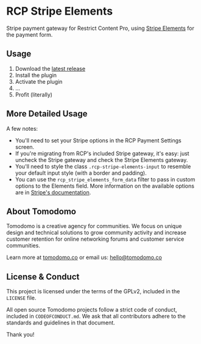 # RCP Stripe Elements

Stripe payment gateway for Restrict Content Pro, using [Stripe Elements](https://stripe.com/docs/elements) for the payment form.

## Usage

1. Download the [latest release](https://github.com/TomodomoCo/rcp-stripe-elements/releases/latest)
2. Install the plugin
3. Activate the plugin
4. ...
5. Profit (literally)

## More Detailed Usage

A few notes:

+ You'll need to set your Stripe options in the RCP Payment Settings screen.
+ If you're migrating from RCP's included Stripe gateway, it's easy: just uncheck the Stripe gateway and check the Stripe Elements gateway.
+ You'll need to style the class `.rcp-stripe-elements-input` to resemble your default input style (with a border and padding).
+ You can use the `rcp_stripe_elements_form_data` filter to pass in custom options to the Elements field. More information on the available options are in [Stripe's documentation](https://stripe.com/docs/stripe.js#element-options).

## About Tomodomo

Tomodomo is a creative agency for communities. We focus on unique design and technical solutions to grow community activity and increase customer retention for online networking forums and customer service communities.

Learn more at [tomodomo.co](https://tomodomo.co) or email us: [hello@tomodomo.co](mailto:hello@tomodomo.co)

## License & Conduct

This project is licensed under the terms of the GPLv2, included in the `LICENSE` file.

All open source Tomodomo projects follow a strict code of conduct, included in `CODEOFCONDUCT.md`. We ask that all contributors adhere to the standards and guidelines in that document.

Thank you!
